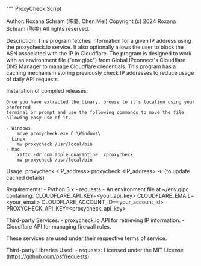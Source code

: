 """
ProxyCheck Script

Author: Roxana Schram (陈美, Chen Mei)
Copyright (c) 2024 Roxana Schram (陈美)
All rights reserved.

Description:
    This program fetches information for a given IP address using the proxycheck.io service.
    It also optionally allows the user to block the ASN associated with the IP in Cloudflare.
    The program is designed to work with an environment file ("env.gipc") from Global IPconnect's 
    Cloudflare DNS Manager to manage Cloudflare credentials. This program has a caching mechanism
    storing previously check IP addresses to reduce usage of daily API requests.

Installation of compiled releases:

    Once you have extracted the binary, browse to it's location using your preferred
    terminal or prompt and use the following commands to move the file allowing easy use of it.

    - Windows
        move proxycheck.exe C:\Windows\
    - Linux
        mv proxycheck /usr/local/bin
    - Mac
        xattr -dr com.apple.quarantine ./proxycheck
        mv proxycheck /usr/local/bin
        
Usage:
    proxycheck <IP_address>
    proxycheck <IP_address> -u (to update cached details)

Requirements:
    - Python 3.x
    - requests
    - An environment file at ~/env.gipc containing:
        CLOUDFLARE_API_KEY=<your_api_key>
        CLOUDFLARE_EMAIL=<your_email>
        CLOUDFLARE_ACCOUNT_ID=<your_account_id>
        PROXYCHECK_API_KEY=<proxycheck_api_key>

Third-party Services:
    - proxycheck.io API for retrieving IP information.
    - Cloudflare API for managing firewall rules.

These services are used under their respective terms of service.

Third-party Libraries Used:
    - requests: Licensed under the MIT License (https://github.com/psf/requests)
